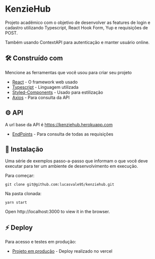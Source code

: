 # KenzieHub

Projeto acadêmico com o objetivo de desenvolver as features de login e cadastro utilizando Typescript, React Hook Form, Yup e requisições de POST.

Também usando ContextAPI para autenticação e manter usuário online.


## 🛠️ Construído com

Mencione as ferramentas que você usou para criar seu projeto

* [React](https://pt-br.reactjs.org/) - O framework web usado
* [Typescript](https://www.typescriptlang.org/) - Linguagem utilizada
* [Styled-Components](https://styled-components.com/) - Usado para estilização
* [Axios](https://axios-http.com/ptbr/docs/intro) - Para consulta da API



## ⚙️ API

A url base da API é https://kenziehub.herokuapp.com

* [EndPoints](https://github.com/Kenzie-Academy-Brasil-Developers/kenziehub-api) - Para consulta de todas as requisições



## 🔧 Instalação

Uma série de exemplos passo-a-passo que informam o que você deve executar para ter um ambiente de desenvolvimento em execução.

Para começar:

```
git clone git@github.com:lucasvale95/kenziehub.git

```

Na pasta clonada:

```
yarn start

```

Open http://localhost:3000 to view it in the browser.


## ⚡ Deploy

Para acesso e testes em produção:

* [Projeto em produção](https://kenziehub-phi-seven.vercel.app/login) - Deploy realizado no vercel
